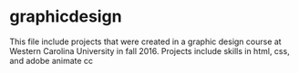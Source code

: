 # graphicdesign
This file include projects that were created in a graphic design course at Western Carolina University in fall 2016. Projects include skills in html, css, and adobe animate cc
